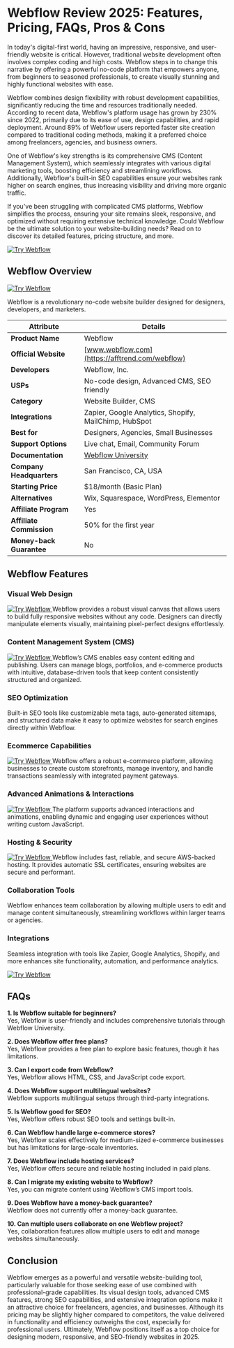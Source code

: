 # Webflow Review 2025: Features, Pricing, FAQs, Pros & Cons

In today's digital-first world, having an impressive, responsive, and user-friendly website is critical. However, traditional website development often involves complex coding and high costs. Webflow steps in to change this narrative by offering a powerful no-code platform that empowers anyone, from beginners to seasoned professionals, to create visually stunning and highly functional websites with ease.

Webflow combines design flexibility with robust development capabilities, significantly reducing the time and resources traditionally needed. According to recent data, Webflow's platform usage has grown by 230% since 2022, primarily due to its ease of use, design capabilities, and rapid deployment. Around 89% of Webflow users reported faster site creation compared to traditional coding methods, making it a preferred choice among freelancers, agencies, and business owners.

One of Webflow's key strengths is its comprehensive CMS (Content Management System), which seamlessly integrates with various digital marketing tools, boosting efficiency and streamlining workflows. Additionally, Webflow's built-in SEO capabilities ensure your websites rank higher on search engines, thus increasing visibility and driving more organic traffic.

If you've been struggling with complicated CMS platforms, Webflow simplifies the process, ensuring your site remains sleek, responsive, and optimized without requiring extensive technical knowledge. Could Webflow be the ultimate solution to your website-building needs? Read on to discover its detailed features, pricing structure, and more.

<a href="https://afftrend.com/webflow">
  <img src="https://drive.google.com/uc?export=view&id=1lDtKHsXR0IJ5U39YxaBc_EH0Hjh0BnG2" alt="Try Webflow">
</a>

## Webflow Overview
<a href="https://afftrend.com/webflow">
<img src="https://raw.githubusercontent.com/digirepoin/a/refs/heads/main/img/webflow/Webflow Homepage Overview.webp" alt="Try Webflow">
</a>

Webflow is a revolutionary no-code website builder designed for designers, developers, and marketers.

| Attribute                  | Details                                              |
|----------------------------|------------------------------------------------------|
| **Product Name**           | Webflow                                              |
| **Official Website**       | [www.webflow.com](https://afftrend.com/webflow)           |
| **Developers**             | Webflow, Inc.                                        |
| **USPs**                   | No-code design, Advanced CMS, SEO friendly           |
| **Category**               | Website Builder, CMS                                 |
| **Integrations**           | Zapier, Google Analytics, Shopify, MailChimp, HubSpot|
| **Best for**               | Designers, Agencies, Small Businesses                |
| **Support Options**        | Live chat, Email, Community Forum                    |
| **Documentation**          | [Webflow University](https://university.webflow.com) |
| **Company Headquarters**   | San Francisco, CA, USA                               |
| **Starting Price**         | $18/month (Basic Plan)                               |
| **Alternatives**           | Wix, Squarespace, WordPress, Elementor               |
| **Affiliate Program**      | Yes                                                  |
| **Affiliate Commission**   | 50% for the first year                               |
| **Money-back Guarantee**   | No                                                   |

## Webflow Features

### Visual Web Design
<a href="https://afftrend.com/webflow">
<img src="https://raw.githubusercontent.com/digirepoin/a/refs/heads/main/img/webflow/Use the Visual Designer of Webflow.webp" alt="Try Webflow">
</a>
Webflow provides a robust visual canvas that allows users to build fully responsive websites without any code. Designers can directly manipulate elements visually, maintaining pixel-perfect designs effortlessly.

### Content Management System (CMS)
<a href="https://afftrend.com/webflow">
<img src="https://raw.githubusercontent.com/digirepoin/a/refs/heads/main/img/webflow/Built-in CMS of Webflow.webp" alt="Try Webflow">
</a>
Webflow’s CMS enables easy content editing and publishing. Users can manage blogs, portfolios, and e-commerce products with intuitive, database-driven tools that keep content consistently structured and organized.

### SEO Optimization
Built-in SEO tools like customizable meta tags, auto-generated sitemaps, and structured data make it easy to optimize websites for search engines directly within Webflow.

### Ecommerce Capabilities
<a href="https://afftrend.com/webflow">
<img src="https://raw.githubusercontent.com/digirepoin/a/refs/heads/main/img/webflow/Webflow Site eCommerce Yearly Pricing.webp" alt="Try Webflow">
</a>
Webflow offers a robust e-commerce platform, allowing businesses to create custom storefronts, manage inventory, and handle transactions seamlessly with integrated payment gateways.

### Advanced Animations & Interactions
<a href="https://afftrend.com/webflow">
<img src="https://raw.githubusercontent.com/digirepoin/a/refs/heads/main/img/webflow/Animations & Interactions of Webflow.webp" alt="Try Webflow">
</a>
The platform supports advanced interactions and animations, enabling dynamic and engaging user experiences without writing custom JavaScript.

### Hosting & Security
<a href="https://afftrend.com/webflow">
<img src="https://raw.githubusercontent.com/digirepoin/a/refs/heads/main/img/webflow/Webflow Hosting.webp" alt="Try Webflow">
</a>
Webflow includes fast, reliable, and secure AWS-backed hosting. It provides automatic SSL certificates, ensuring websites are secure and performant.

### Collaboration Tools
Webflow enhances team collaboration by allowing multiple users to edit and manage content simultaneously, streamlining workflows within larger teams or agencies.

### Integrations
Seamless integration with tools like Zapier, Google Analytics, Shopify, and more enhances site functionality, automation, and performance analytics.

<a href="https://afftrend.com/webflow">
  <img src="https://drive.google.com/uc?export=view&id=1mdffWcd3DvUaZL-rR-TEsvkTFz-ljfKZ" alt="Try Webflow">
</a>


## FAQs

**1. Is Webflow suitable for beginners?**  
Yes, Webflow is user-friendly and includes comprehensive tutorials through Webflow University.

**2. Does Webflow offer free plans?**  
Yes, Webflow provides a free plan to explore basic features, though it has limitations.

**3. Can I export code from Webflow?**  
Yes, Webflow allows HTML, CSS, and JavaScript code export.

**4. Does Webflow support multilingual websites?**  
Webflow supports multilingual setups through third-party integrations.

**5. Is Webflow good for SEO?**  
Yes, Webflow offers robust SEO tools and settings built-in.

**6. Can Webflow handle large e-commerce stores?**  
Yes, Webflow scales effectively for medium-sized e-commerce businesses but has limitations for large-scale inventories.

**7. Does Webflow include hosting services?**  
Yes, Webflow offers secure and reliable hosting included in paid plans.

**8. Can I migrate my existing website to Webflow?**  
Yes, you can migrate content using Webflow’s CMS import tools.

**9. Does Webflow have a money-back guarantee?**  
Webflow does not currently offer a money-back guarantee.

**10. Can multiple users collaborate on one Webflow project?**  
Yes, collaboration features allow multiple users to edit and manage websites simultaneously.

## Conclusion
Webflow emerges as a powerful and versatile website-building tool, particularly valuable for those seeking ease of use combined with professional-grade capabilities. Its visual design tools, advanced CMS features, strong SEO capabilities, and extensive integration options make it an attractive choice for freelancers, agencies, and businesses. Although its pricing may be slightly higher compared to competitors, the value delivered in functionality and efficiency outweighs the cost, especially for professional users. Ultimately, Webflow positions itself as a top choice for designing modern, responsive, and SEO-friendly websites in 2025.

